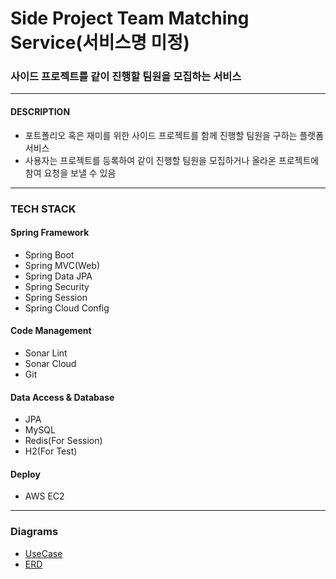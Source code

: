 # Side Project Team Matching Service(서비스명 미정)
### 사이드 프로젝트를 같이 진행할 팀원을 모집하는 서비스

---
#### DESCRIPTION
* 포트폴리오 혹은 재미를 위한 사이드 프로젝트를 함께 진행할 팀원을 구하는 플랫폼 서비스
* 사용자는 프로젝트를 등록하여 같이 진행할 팀원을 모집하거나 올라온 프로젝트에 참여 요청을 보낼 수 있음

---
### TECH STACK
#### Spring Framework
* Spring Boot
* Spring MVC(Web)
* Spring Data JPA
* Spring Security
* Spring Session
* Spring Cloud Config
#### Code Management
* Sonar Lint
* Sonar Cloud
* Git
#### Data Access & Database
* JPA
* MySQL
* Redis(For Session)
* H2(For Test)
#### Deploy
* AWS EC2

---
### Diagrams
* [UseCase](./side-project-use-case.jpg)
* [ERD](https://dbdiagram.io/d/63927a73bae3ed7c4545b28c)